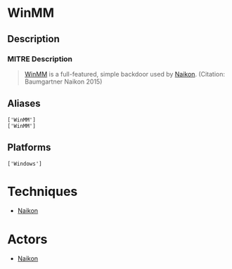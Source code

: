 
# WinMM

## Description

### MITRE Description

> [WinMM](https://attack.mitre.org/software/S0059) is a full-featured, simple backdoor used by [Naikon](https://attack.mitre.org/groups/G0019). (Citation: Baumgartner Naikon 2015)

## Aliases

```
['WinMM']
['WinMM']
```

## Platforms

```
['Windows']
```

# Techniques


* [Naikon](../techniques/Naikon.md)


# Actors


* [Naikon](../actors/Naikon.md)

